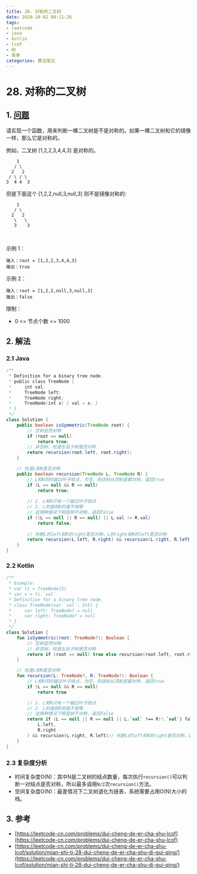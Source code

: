 ```yaml
---
title: 28. 对称的二叉树
date: 2020-10-02 00:11:26
tags: 
- leetcode
- java
- kotlin
- lcof
- 树
- 简单
categories: 算法笔记
---
```

# 28. 对称的二叉树
## 1. [问题](https://leetcode-cn.com/problems/dui-cheng-de-er-cha-shu-lcof)
请实现一个函数，用来判断一棵二叉树是不是对称的。如果一棵二叉树和它的镜像一样，那么它是对称的。

<!--more-->

例如，二叉树 [1,2,2,3,4,4,3] 是对称的。
```
    1
   / \
  2   2
 / \ / \
3  4 4  3
```

但是下面这个 [1,2,2,null,3,null,3] 则不是镜像对称的:
```
    1
   / \
  2   2
   \   \
   3    3
```
 

示例 1：
```
输入：root = [1,2,2,3,4,4,3]
输出：true
```

示例 2：
```
输入：root = [1,2,2,null,3,null,3]
输出：false
```

限制：

- 0 <= 节点个数 <= 1000


## 2. 解法

### 2.1 Java
```java
/**
 * Definition for a binary tree node.
 * public class TreeNode {
 *     int val;
 *     TreeNode left;
 *     TreeNode right;
 *     TreeNode(int x) { val = x; }
 * }
 */
class Solution {
    public boolean isSymmetric(TreeNode root) {
        // 空树显然对称
        if (root == null)
            return true;
        // 非空树，检查左右子树是否对称
        return recursion(root.left, root.right);
    }

    // 检查L和R是否对称
    public boolean recursion(TreeNode L, TreeNode R) {
        // L和R同时越过叶子结点，为空，则该树从顶到底都对称，返回true
        if (L == null && R == null)
            return true;
        
        // 1. L和R只有一个越过叶子结点
        // 2. L的值和R的值不相等
        // 这两种情况下明显树不对称，返回false
        if ((L == null || R == null) || L.val != R.val)
            return false;
        
        // 判断L的left和R的right是否对称，L的right和R的left是否对称
        return recursion(L.left, R.right) && recursion(L.right, R.left);
    }
}

```

### 2.2 Kotlin
```kotlin
/**
 * Example:
 * var ti = TreeNode(5)
 * var v = ti.`val`
 * Definition for a binary tree node.
 * class TreeNode(var `val`: Int) {
 *     var left: TreeNode? = null
 *     var right: TreeNode? = null
 * }
 */
class Solution {
    fun isSymmetric(root: TreeNode?): Boolean {
        // 空树显然对称
        // 非空树，检查左右子树是否对称
        return if (root == null) true else recursion(root.left, root.right)
    }

    // 检查L和R是否对称
    fun recursion(L: TreeNode?, R: TreeNode?): Boolean {
        // L和R同时越过叶子结点，为空，则该树从顶到底都对称，返回true
        if (L == null && R == null)
            return true

        // 1. L和R只有一个越过叶子结点
        // 2. L的值和R的值不相等
        // 这两种情况下明显树不对称，返回false
        return if (L == null || R == null || L.`val` !== R!!.`val`) false else recursion(
            L.left,
            R.right
        ) && recursion(L.right, R.left)// 判断L的left和R的right是否对称，L的right和R的left是否对称
    }
}
```

### 2.3 复杂度分析
- 时间复杂度O(N)：其中N是二叉树的结点数量，每次执行`recursion()`可以判断一对结点是否对称，所以最多调用`N/2`次`recursion()`方法。
- 空间复杂度O(N)：最差情况下二叉树退化为链表，系统需要占用O(N)大小的栈。

## 3. 参考
- [https://leetcode-cn.com/problems/dui-cheng-de-er-cha-shu-lcof](https://leetcode-cn.com/problems/dui-cheng-de-er-cha-shu-lcof)
- [https://leetcode-cn.com/problems/dui-cheng-de-er-cha-shu-lcof/solution/mian-shi-ti-28-dui-cheng-de-er-cha-shu-di-gui-qing/](https://leetcode-cn.com/problems/dui-cheng-de-er-cha-shu-lcof/solution/mian-shi-ti-28-dui-cheng-de-er-cha-shu-di-gui-qing/)